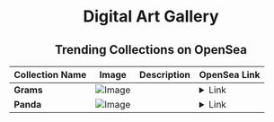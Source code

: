 <div align="center">

# Digital Art Gallery

## Trending Collections on OpenSea

| Collection Name                       | Image                                                                                     | Description                       | OpenSea Link                                                                                          |
|---------------------------------------|-------------------------------------------------------------------------------------------|-----------------------------------|--------------------------------------------------------------------------------------------------------|
| **Grams** | ![Image](https://i.seadn.io/s/raw/files/6970ea36e1c193a409db6e99c5b7f219.jpg?w=500&auto=format?w=200&auto=format) |  | <details><summary>Link</summary>[Grams](https://opensea.io/collection/grams-14)</details> |
| **Panda** | ![Image](https://i.seadn.io/s/raw/files/99617db2183a8768e85a1a96489dbef8.gif?w=500&auto=format?w=200&auto=format) |  | <details><summary>Link</summary>[Panda](https://opensea.io/collection/panda-766)</details> |

</div>